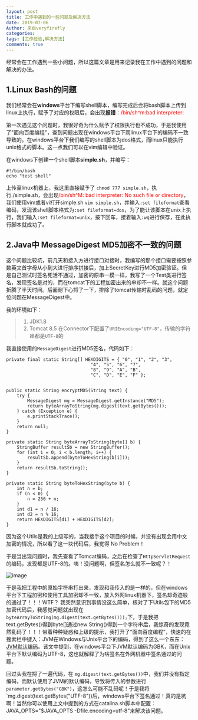 ```yaml
---
layout: post
title: 工作中遇到的一些问题及解决方法
date: 2019-07-06
Author: 来自veryfirefly
categories: 
tags: [工作经验,解决方法]
comments: true
---
```


经常会在工作遇到一些小问题，所以这篇文章是用来记录我在工作中遇到的问题和解决的办法。

## 1.Linux Bash的问题

我们经常会在**windows**平台下编写shell脚本，编写完成后会将bash脚本上传到linux上执行，赋予了对应的权限后，会出现**报错**：<font color="red">/bin/sh^m:bad interpreter:</font>

第一次遇见这个问题时，我很好奇为什么赋予了权限执行也不成功，于是我使用了"面向百度编程"，查到问题出现在windows平台下雨linux平台下的编码不一致导致的。在windows平台下我们编写的shell脚本为dos格式，而linux只能执行unix格式的脚本。这一点我们可以在vim编辑中验证。

在windows下创建一个shell脚本**simple.sh**，并编写：


    #!/bin/bash
	echo "test shell"

上传至linux机器上，我这里直接赋予了 `chmod 777 simple.sh`，执行./simple.sh，会出现<font color="red">/bin/sh^M: bad interpreter: No such file or directory</font>，我们使用vim或者vi打开simple.sh `vim simple.sh`，并输入`:set fileformat`查看编码，发现该shell脚本格式为`:set fileformat=dos`，为了能让该脚本在unix上执行，我们输入`:set fileformat=unix`，按下回车，接着输入`:wq`进行保存，在此执行脚本就成功了。


## 2.Java中 MessageDigest MD5加密不一致的问题

这个问题比较坑，前几天和接入方进行接口对接时，我编写的那个接口需要按照参数英文首字母从小到大进行排序拼接后，加上SecretKey进行MD5加密验证。但是自己测试时签名死活不通过，加密的原串一模一样，我写了一个Test类进行签名，发现签名是对的，而在tomcat下的工程加密出来的串却不一样。就这个问题折腾了半天时间。后面耐下心捋了一下，排除了tomcat传输时乱码的问题，就定位问题在MessageDigest中。

我的环境如下：

> 1. JDK1.8
> 2. Tomcat 8.5 在Connector下配置了`URIEncoding="UTF-8"`，传输的字符串都是`UTF-8`的

我直接使用的`MessageDigest`进行MD5签名，代码如下：

	private final static String[] HEXDIGITS = { "0", "1", "2", "3", 
									"4", "5", "6", "7", 
									"8", "9", "A", "B", 
									"C", "D", "E", "F" };

	
	public static String encryptMD5(String text) {
		try {
			MessageDigest mg = MessageDigest.getInstance("MD5");
			return byteArrayToString(mg.digest(text.getBytes()));
		} catch (Exception e) {
			e.printStackTrace();
		}
		return null;
	}

	private static String byteArrayToString(byte[] b) {
		StringBuffer resultSb = new StringBuffer();
		for (int i = 0; i < b.length; i++) {
			resultSb.append(byteToHexString(b[i]));
		}
		return resultSb.toString();
	}

	private static String byteToHexString(byte b) {
		int n = b;
		if (n < 0) {
			n = 256 + n;
		}
		int d1 = n / 16;
		int d2 = n % 16;
		return HEXDIGITS[d1] + HEXDIGITS[d2];
	}

因为这个Utils是我的上级写的，当我接手这个项目的时候，并没有出现会用中文加密的情况，所以看了这一块代码后，我觉得 No Problem！

于是当出现问题时，我先查看了Tomcat编码，之后在检查了`HttpServletRequest`的编码，发现都是UTF-8的。咦！没问题啊，但签名怎么就不一致呢？！

![image](https://timgsa.baidu.com/timg?image&quality=80&size=b9999_10000&sec=1562401257890&di=4637d9f7b4c4b74c3848bec758faa7ae&imgtype=0&src=http%3A%2F%2Fb-ssl.duitang.com%2Fuploads%2Fitem%2F201608%2F05%2F20160805104608_jsMaW.thumb.224_0.jpeg)

于是我把工程中的原始字符串打出来，发现和我传入的是一样的，但在windows平台下工程加密和使用工具加密却不一致，放入外网linux机器下，签名却奇迹般的通过了！！！WTF？ 我突然意识到事情没这么简单，核对了下Utils包下的MD5加密代码后，我感觉问题就出现在`byteArrayToString(mg.digest(text.getBytes()));`下，于是我把text.getBytes()得到byte[]通过new String()得到一个字符串后，我惊奇的发现竟然乱码了！！！带着种种疑惑和上级的提示，我打开了“面向百度编程”，快速的在搜索栏中键入：JVM在Windows与Unix平台下的编码，得到了这么一个东东：[JVM默认编码](https://blog.csdn.net/qq_21033663/article/details/53022797)。该文中提到，在windows平台下JVM默认编码为GBK，而在Unix平台下默认编码为UTF-8，这也就解释了为啥签名在外网机器中签名通过的问题。

回过头我在捋了一遍代码，在 `mg.digest(text.getBytes())`中，我们并没有指定编码，而默认使用了JVM的默认编码，导致将传入的参数进行`parameter.getBytes("GBK")`，这怎么可能不乱码呢！于是我将`mg.digest(text.getBytes("UTF-8"))后，windows平台下签名通过！真的是坑啊！当然你可以使用上文中提到的方式在catalina.sh脚本中配置：JAVA_OPTS="$JAVA_OPTS -Dfile.encoding=utf-8"来解决该问题。